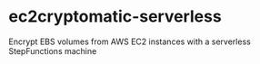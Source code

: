 # ec2cryptomatic-serverless
Encrypt EBS volumes from AWS EC2 instances with a serverless StepFunctions machine
